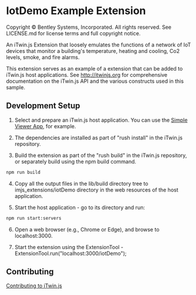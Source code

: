 # IotDemo Example Extension

Copyright © Bentley Systems, Incorporated. All rights reserved. See LICENSE.md for license terms and full copyright notice.

An iTwin.js Extension that loosely emulates the functions of a network of IoT devices that monitor a building's temperature, heating and cooling, Co2 levels, smoke, and fire alarms.

This extension serves as an example of a extension that can be added to iTwin.js host applications.
See <http://itwinjs.org> for comprehensive documentation on the iTwin.js API and the various constructs used in this sample.

## Development Setup

1. Select and prepare an iTwin.js host application. You can use the [Simple Viewer App](https://github.com/imodeljs/imodeljs-samples/tree/master/interactive-app/simple-viewer-app), for example.

2. The dependencies are installed as part of "rush install" in the iTwin.js repository.

3. Build the extension as part of the "rush build" in the iTwin.js repository, or separately build using the npm build command.

  ```sh
  npm run build
  ```

4. Copy all the output files in the lib/build directory tree to imjs_extensions/iotDemo directory in the web resources of the host application.

5. Start the host application - go to its directory and run:

  ```sh
  npm run start:servers
  ```

6. Open a web browser (e.g., Chrome or Edge), and browse to localhost:3000.

7. Start the extension using the ExtensionTool - ExtensionTool.run("localhost:3000/iotDemo");

## Contributing

[Contributing to iTwin.js](https://github.com/imodeljs/imodeljs/blob/master/CONTRIBUTING.md)
